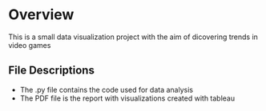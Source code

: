 # Overview
This is a small data visualization project with the aim of dicovering trends in video games

## File Descriptions
- The .py file contains the code used for data analysis
- The PDF file is the report with visualizations created with tableau
